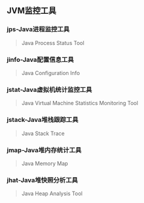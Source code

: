 ## JVM监控工具

### jps-Java进程监控工具

> Java Process Status Tool

### jinfo-Java配置信息工具

> Java Configuration Info

### jstat-Java虚拟机统计监控工具

> Java Virtual Machine Statistics Monitoring Tool

### jstack-Java堆栈跟踪工具

> Java Stack Trace

### jmap-Java堆内存统计工具

> Java Memory Map

### jhat-Java堆快照分析工具

> Java Heap Analysis Tool
